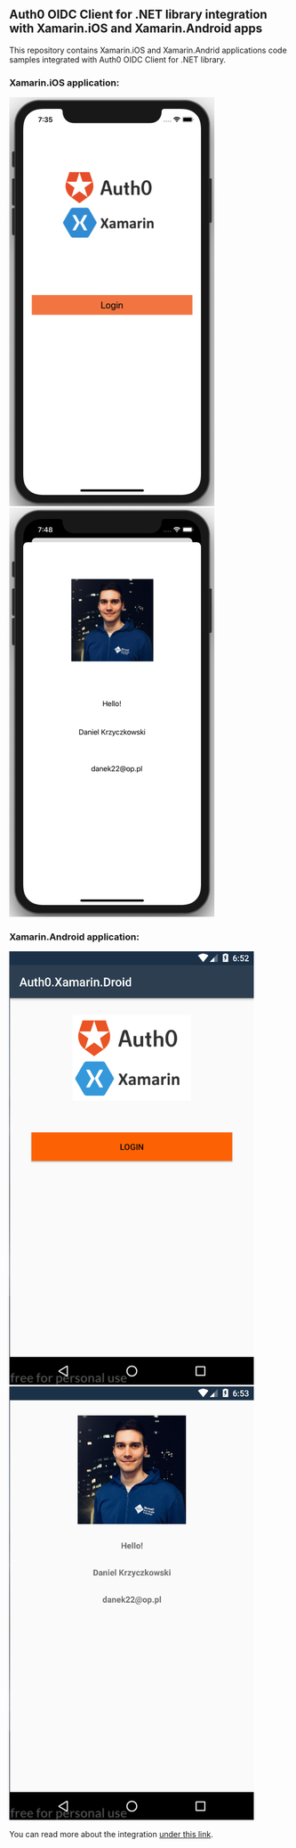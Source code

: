 ## Auth0 OIDC Client for .NET library integration with Xamarin.iOS and Xamarin.Android apps

This repository contains Xamarin.iOS and Xamarin.Andrid applications code samples integrated with Auth0 OIDC Client for .NET library.


### Xamarin.iOS application:

![Xamarin iOS application](Auth0.Xamarin\assets\xamarin-oidc-library-10.png) ![Xamarin iOS application](Auth0.Xamarin\assets\xamarin-oidc-library-11.png)

### Xamarin.Android application:

![Xamarin iOS application](Auth0.Xamarin\assets\xamarin-oidc-library-12.png) ![Xamarin iOS application](Auth0.Xamarin\assets\xamarin-oidc-library-13.png)

You can read more about the integration [under this link](https://auth0.com/docs/quickstart/native/xamarin).